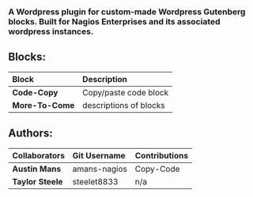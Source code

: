 ### A Wordpress plugin for custom-made Wordpress Gutenberg blocks. Built for Nagios Enterprises and its associated wordpress instances.

## Blocks:
| Block | Description |
| :--- | :--- | 
| **Code-Copy** | Copy/paste code block |
| **More-To-Come** | descriptions of blocks |

##  Authors: 
| Collaborators | Git Username | Contributions |
| :--- | :--- | :--- |
| **Austin Mans** | amans-nagios | Copy-Code |
| **Taylor Steele** | steelet8833 | n/a |
